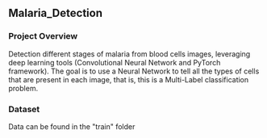 ## Malaria_Detection

### Project Overview
Detection different stages of malaria from blood cells images, leveraging deep learning tools (Convolutional Neural Network and PyTorch framework). The goal is to use a Neural Network to tell all the types of cells that are present in each image, that is, this is a Multi-Label classification problem.

### Dataset
Data can be found in the "train" folder

